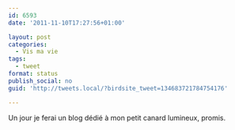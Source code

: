 ```yaml
---
id: 6593
date: '2011-11-10T17:27:56+01:00'

layout: post
categories:
  - Vis ma vie
tags:
  - tweet
format: status
publish_social: no
guid: 'http://tweets.local/?birdsite_tweet=134683721784754176'

---
```


Un jour je ferai un blog dédié à mon petit canard lumineux, promis.